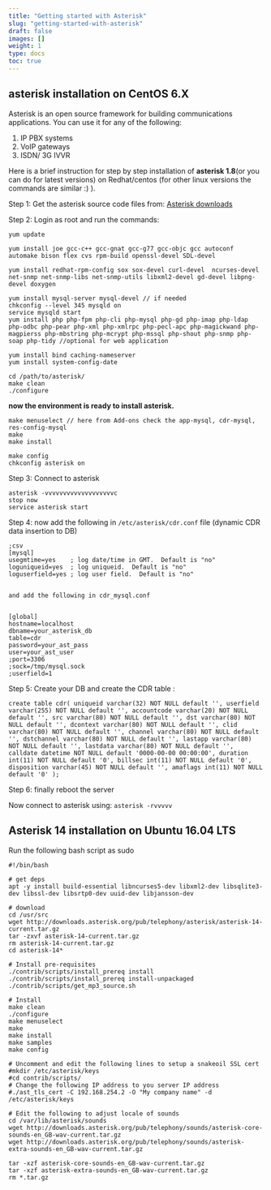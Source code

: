 ```yaml
---
title: "Getting started with Asterisk"
slug: "getting-started-with-asterisk"
draft: false
images: []
weight: 1
type: docs
toc: true
---
```


## asterisk installation on CentOS 6.X
Asterisk is an open source framework for building communications applications. You can use it for any of the following:
 

 1. IP PBX systems
 2. VoIP gateways
 3. ISDN/ 3G IVVR

Here is a brief instruction for step by step installation of **asterisk 1.8**(or you can do for latest versions) on Redhat/centos (for other linux versions the commands are similar :) ).

Step 1: Get the asterisk source code files from: [Asterisk downloads][1]

Step 2: Login as root and run the commands:
   
    yum update

    yum install joe gcc-c++ gcc-gnat gcc-g77 gcc-objc gcc autoconf automake bison flex cvs rpm-build openssl-devel SDL-devel 

    yum install redhat-rpm-config sox sox-devel curl-devel  ncurses-devel net-snmp net-snmp-libs net-snmp-utils libxml2-devel gd-devel libpng-devel doxygen

    yum install mysql-server mysql-devel // if needed 
    chkconfig --level 345 mysqld on
    service mysqld start
    yum install php php-fpm php-cli php-mysql php-gd php-imap php-ldap php-odbc php-pear php-xml php-xmlrpc php-pecl-apc php-magickwand php-magpierss php-mbstring php-mcrypt php-mssql php-shout php-snmp php-soap php-tidy //optional for web application 

    yum install bind caching-nameserver
    yum install system-config-date

    cd /path/to/asterisk/
    make clean
    ./configure

**now the environment is ready to install asterisk.**

    make menuselect // here from Add-ons check the app-mysql, cdr-mysql, res-config-mysql
    make
    make install

    make config
    chkconfig asterisk on

Step 3: Connect to asterisk

    asterisk -vvvvvvvvvvvvvvvvvvvc
    stop now
    service asterisk start

Step 4: now add the following in `/etc/asterisk/cdr.conf` file (dynamic CDR data insertion to DB)

    ;csv
    [mysql]
    usegmtime=yes    ; log date/time in GMT.  Default is "no"
    loguniqueid=yes  ; log uniqueid.  Default is "no"
    loguserfield=yes ; log user field.  Default is "no"


    and add the following in cdr_mysql.conf
    
    
    [global]
    hostname=localhost
    dbname=your_asterisk_db
    table=cdr
    password=your_ast_pass
    user=your_ast_user
    ;port=3306
    ;sock=/tmp/mysql.sock
    ;userfield=1
    

Step 5: Create your DB and create the CDR table :

`create table cdr( uniqueid varchar(32) NOT NULL default '', userfield varchar(255) NOT NULL default '', accountcode varchar(20) NOT NULL default '', src varchar(80) NOT NULL default '', dst varchar(80) NOT NULL default '', dcontext varchar(80) NOT NULL default '', clid varchar(80) NOT NULL default '', channel varchar(80) NOT NULL default '', dstchannel varchar(80) NOT NULL default '', lastapp varchar(80) NOT NULL default '', lastdata varchar(80) NOT NULL default '', calldate datetime NOT NULL default '0000-00-00 00:00:00', duration int(11) NOT NULL default '0', billsec int(11) NOT NULL default '0', disposition varchar(45) NOT NULL default '', amaflags int(11) NOT NULL default '0' );
`

Step 6: finally reboot the server

Now connect to asterisk using: `asterisk -rvvvvv`

  [1]: http://www.asterisk.org/downloads/ "Asterisk Downloads"

## Asterisk 14 installation on Ubuntu 16.04 LTS
Run the following bash script as sudo

    #!/bin/bash

    # get deps
    apt -y install build-essential libncurses5-dev libxml2-dev libsqlite3-dev libssl-dev libsrtp0-dev uuid-dev libjansson-dev

    # download
    cd /usr/src
    wget http://downloads.asterisk.org/pub/telephony/asterisk/asterisk-14-current.tar.gz
    tar -zxvf asterisk-14-current.tar.gz
    rm asterisk-14-current.tar.gz
    cd asterisk-14*

    # Install pre-requisites
    ./contrib/scripts/install_prereq install
    ./contrib/scripts/install_prereq install-unpackaged
    ./contrib/scripts/get_mp3_source.sh

    # Install
    make clean
    ./configure
    make menuselect
    make
    make install
    make samples
    make config

    # Uncomment and edit the following lines to setup a snakeoil SSL cert
    #mkdir /etc/asterisk/keys
    #cd contrib/scripts/
    # Change the following IP address to you server IP address 
    #./ast_tls_cert -C 192.168.254.2 -O "My company name" -d /etc/asterisk/keys

    # Edit the following to adjust locale of sounds
    cd /var/lib/asterisk/sounds
    wget http://downloads.asterisk.org/pub/telephony/sounds/asterisk-core-sounds-en_GB-wav-current.tar.gz
    wget http://downloads.asterisk.org/pub/telephony/sounds/asterisk-extra-sounds-en_GB-wav-current.tar.gz

    tar -xzf asterisk-core-sounds-en_GB-wav-current.tar.gz
    tar -xzf asterisk-extra-sounds-en_GB-wav-current.tar.gz
    rm *.tar.gz


